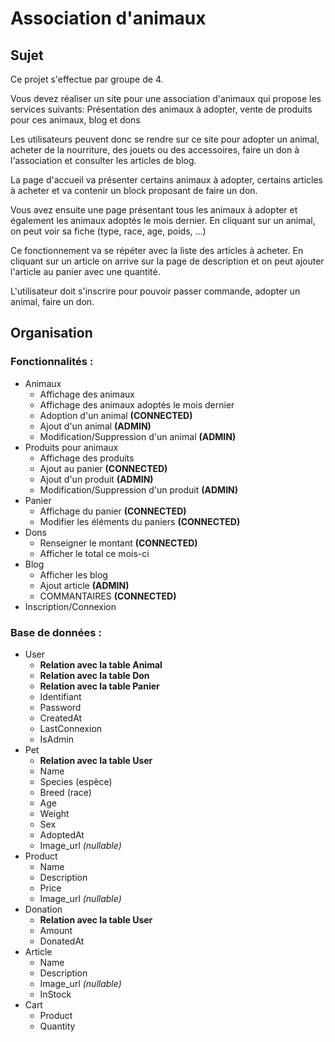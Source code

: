# Association d'animaux 

## Sujet
Ce projet s'effectue par groupe de 4.

Vous devez réaliser un site pour une association d'animaux qui propose les services suivants:
Présentation des animaux à adopter, vente de produits pour ces animaux, blog et dons
 
Les utilisateurs peuvent donc se rendre sur ce site pour adopter un animal, acheter de la nourriture, des jouets ou des accessoires, faire un don à l'association et consulter les articles de blog.
 
La page d'accueil va présenter certains animaux à adopter, certains articles à acheter et va contenir un block proposant de faire un don.
 
Vous avez ensuite une page présentant tous les animaux à adopter et également les animaux adoptés le mois dernier. En cliquant sur un animal, on peut voir sa fiche (type, race, age, poids, ...)
 
Ce fonctionnement va se répéter avec la liste des articles à acheter. En cliquant sur un article on arrive sur la page de description et on peut ajouter l'article au panier avec une quantité.
 
L'utilisateur doit s'inscrire pour pouvoir passer commande, adopter un animal, faire un don.

## Organisation

### Fonctionnalités :
- Animaux
    - Affichage des animaux
    - Affichage des animaux adoptés le mois dernier
    - Adoption d'un animal **(CONNECTED)**
    - Ajout d'un animal **(ADMIN)**
    - Modification/Suppression d'un animal **(ADMIN)**
- Produits pour animaux
    - Affichage des produits
    - Ajout au panier **(CONNECTED)**
    - Ajout d'un produit **(ADMIN)**
    - Modification/Suppression d'un produit **(ADMIN)**
- Panier
    - Affichage du panier **(CONNECTED)**
    - Modifier les éléments du paniers **(CONNECTED)**
- Dons
    - Renseigner le montant **(CONNECTED)**
    - Afficher le total ce mois-ci
- Blog
    - Afficher les blog
    - Ajout article **(ADMIN)**
    - COMMANTAIRES **(CONNECTED)**
- Inscription/Connexion

### Base de données : 
- User
    - **Relation avec la table Animal**
    - **Relation avec la table Don**
    - **Relation avec la table Panier**
    - Identifiant
    - Password
    - CreatedAt
    - LastConnexion
    - IsAdmin
- Pet
    - **Relation avec la table User**
    - Name
    - Species (espèce)
    - Breed (race)
    - Age 
    - Weight
    - Sex
    - AdoptedAt
    - Image_url *(nullable)*
- Product
    - Name
    - Description
    - Price
    - Image_url *(nullable)*
- Donation
    - **Relation avec la table User**
    - Amount
    - DonatedAt
- Article
    - Name
    - Description
    - Image_url *(nullable)*
    - InStock
- Cart
    - Product
    - Quantity
